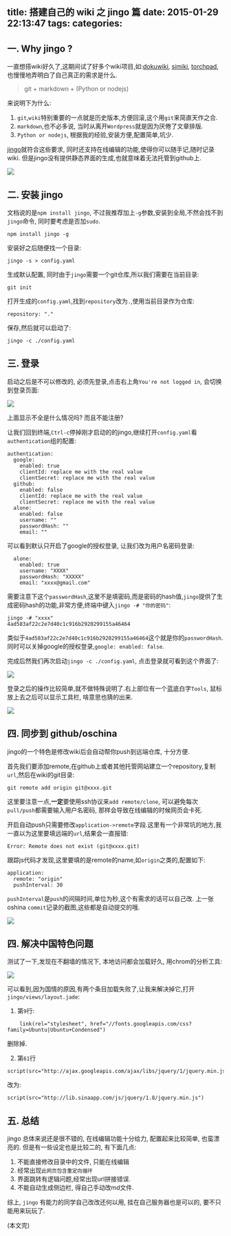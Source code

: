 title: 搭建自己的 wiki 之 jingo 篇
date: 2015-01-29 22:13:47
tags:
categories:
---

## 一. Why jingo ?

一直想搭wiki好久了,这期间试了好多个wiki项目,如:[dokuwiki][1], [simiki][2], [torchpad][3], 也慢慢地弄明白了自己真正的需求是什么.

<!-- more -->

> git + markdown + (Python or nodejs)

来说明下为什么:

1. `git`,`wiki`特别重要的一点就是历史版本,方便回滚,这个用`git`来简直天作之合.
2. `markdown`,也不必多说, 当时从离开`Wordpress`就是因为厌倦了文章排版.
4. `Python or nodejs`, 根据我的经验,安装方便,配置简单,坑少.


[jingo][4]就符合这些要求, 同时还支持在线编辑的功能,使得你可以随手记,随时记录wiki. 但是jingo没有提供静态界面的生成,也就意味着无法托管到github上.

![][5]


## 二. 安装 jingo

文档说的是`npm install jingo`, 不过我推荐加上`-g`参数,安装到全局,不然会找不到`jingo`命令, 同时要考虑是否加`sudo`.

```
npm install jingo -g
```

安装好之后随便找一个目录:

```
jingo -s > config.yaml
```

生成默认配置, 同时由于`jingo`需要一个git仓库,所以我们需要在当前目录:

```
git init
```

打开生成的`config.yaml`,找到`repository`改为`.`,使用当前目录作为仓库:

```
repository: "."
```

保存,然后就可以启动了:

```
jingo -c ./config.yaml
```

## 三. 登录

启动之后是不可以修改的, 必须先登录,点击右上角`You're not logged in`, 会切换到登录页面:

![][6]

上面显示不全是什么情况吗? 而且不能注册?

让我们回到终端,`Ctrl-c`停掉刚才启动的的jingo,继续打开`config.yaml`看`authentication`组的配置:

```
authentication:
  google:
    enabled: true
    clientId: replace me with the real value
    clientSecret: replace me with the real value
  github:
    enabled: false
    clientId: replace me with the real value
    clientSecret: replace me with the real value
  alone:
    enabled: false
    username: ""
    passwordHash: ""
    email: ""
```

可以看到默认只开启了google的授权登录, 让我们改为用户名密码登录:
```
  alone:
    enabled: true
    username: "XXXX"
    passwordHash: "XXXXX"
    email: "xxxx@gmail.com"
```
需要注意下这个`passwordHash`,这里不是填密码,而是密码的hash值,`jingo`提供了生成密码hash的功能,非常方便,终端中键入`jingo -# "你的密码"`:

```
jingo -# "xxxx"
4ad583af22c2e7d40c1c916b2920299155a46464
```
类似于`4ad583af22c2e7d40c1c916b2920299155a46464`这个就是你的`passwordHash`.同时可以关掉google的授权登录,`google: enabled: false`.

完成后然我们再次启动`jingo -c ./config.yaml`, 点击登录就可看到这个界面了:

![][7]

登录之后的操作比较简单,就不做特殊说明了.右上部位有一个蓝底白字`Tools`, 鼠标放上去之后可以显示工具栏, 啥意思也猜的出来.

![][8]


## 四. 同步到 github/oschina

jingo的一个特色是修改wiki后会自动帮你push到远端仓库, 十分方便.

首先我们要添加remote,在github上或者其他托管网站建立一个repository,复制`url`,然后在wiki的git目录:

```
git remote add origin git@xxxx.git
```

这里要注意一点,**一定**要使用ssh协议来`add remote/clone`, 可以避免每次`pull/push`都需要输入用户名密码, 那样会导致在线编辑的时候网页会卡死.

开启自动push只需要修改`application->remote`字段.这里有一个非常坑的地方,我一直以为这里要填远端的`url`,结果会一直报错:

```
Error: Remote does not exist (git@xxxx.git)
```

跟踪js代码才发现,这里要填的是remote的name,如`origin`之类的,配置如下:

```
application:
  remote: "origin"
  pushInterval: 30
```

`pushInterval`是`push`的间隔时间,单位为秒,这个有需求的话可以自己改. 上一张oshina `commit`记录的截图,这些都是自动提交的哦.

![][9]


## 四. 解决中国特色问题

测试了一下,发现在不翻墙的情况下, 本地访问都会加载好久, 用chrom的分析工具:

![][10]

可以看到,因为国情的原因,有两个条目加载失败了,让我来解决掉它,打开`jingo/views/layout.jade`:

1. 第`9`行:
```
    link(rel="stylesheet", href="//fonts.googleapis.com/css?family=Ubuntu|Ubuntu+Condensed")
```
删除掉.

2. 第`61`行
```
script(src="http://ajax.googleapis.com/ajax/libs/jquery/1/jquery.min.js")
```

改为:

```
script(src="http://lib.sinaapp.com/js/jquery/1.8/jquery.min.js")
```

## 五. 总结

jingo 总体来说还是很不错的, 在线编辑功能十分给力, 配置起来比较简单, 也蛮漂亮的. 但是有一些设定也是比较二的, 有下面几点:

1. 不能直接修改目录中的文件, 只能在线编辑
2. 经常出现`此网页包含重定向循环`
3. 界面跳转有逻辑问题,经常出现url拼接错误.
4. 不能自动生成侧边栏, 得自己手动改md文件.

综上, `jingo` 有能力的同学自己改改还何以用, 挂在自己服务器也是可以的, 要不只能用来玩玩了.


(本文完)

[1]: https://www.dokuwiki.org/dokuwiki
[2]: http://simiki.org/
[3]: https://torchpad.com/
[4]: https://github.com/claudioc/jingo
[5]: /img/QQ20150129-1.jpg
[6]: /img/QQ20150130-1.jpg
[7]: /img/QQ20150130-2.jpg
[8]: /img/QQ20150130-3.jpg
[9]: /img/QQ20150130-4.jpg
[10]: /img/Screenshot-2015-01-31-1.jpg